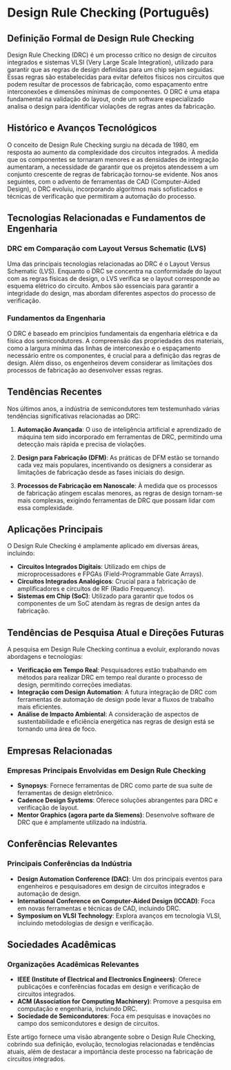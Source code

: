 # Design Rule Checking (Português)

## Definição Formal de Design Rule Checking

Design Rule Checking (DRC) é um processo crítico no design de circuitos integrados e sistemas VLSI (Very Large Scale Integration), utilizado para garantir que as regras de design definidas para um chip sejam seguidas. Essas regras são estabelecidas para evitar defeitos físicos nos circuitos que podem resultar de processos de fabricação, como espaçamento entre interconexões e dimensões mínimas de componentes. O DRC é uma etapa fundamental na validação do layout, onde um software especializado analisa o design para identificar violações de regras antes da fabricação.

## Histórico e Avanços Tecnológicos

O conceito de Design Rule Checking surgiu na década de 1980, em resposta ao aumento da complexidade dos circuitos integrados. À medida que os componentes se tornaram menores e as densidades de integração aumentaram, a necessidade de garantir que os projetos atendessem a um conjunto crescente de regras de fabricação tornou-se evidente. Nos anos seguintes, com o advento de ferramentas de CAD (Computer-Aided Design), o DRC evoluiu, incorporando algoritmos mais sofisticados e técnicas de verificação que permitiram a automação do processo.

## Tecnologias Relacionadas e Fundamentos de Engenharia

### DRC em Comparação com Layout Versus Schematic (LVS)

Uma das principais tecnologias relacionadas ao DRC é o Layout Versus Schematic (LVS). Enquanto o DRC se concentra na conformidade do layout com as regras físicas de design, o LVS verifica se o layout corresponde ao esquema elétrico do circuito. Ambos são essenciais para garantir a integridade do design, mas abordam diferentes aspectos do processo de verificação.

### Fundamentos da Engenharia

O DRC é baseado em princípios fundamentais da engenharia elétrica e da física dos semicondutores. A compreensão das propriedades dos materiais, como a largura mínima das linhas de interconexão e o espaçamento necessário entre os componentes, é crucial para a definição das regras de design. Além disso, os engenheiros devem considerar as limitações dos processos de fabricação ao desenvolver essas regras.

## Tendências Recentes

Nos últimos anos, a indústria de semicondutores tem testemunhado várias tendências significativas relacionadas ao DRC:

1. **Automação Avançada**: O uso de inteligência artificial e aprendizado de máquina tem sido incorporado em ferramentas de DRC, permitindo uma detecção mais rápida e precisa de violações.

2. **Design para Fabricação (DFM)**: As práticas de DFM estão se tornando cada vez mais populares, incentivando os designers a considerar as limitações de fabricação desde as fases iniciais do design.

3. **Processos de Fabricação em Nanoscale**: À medida que os processos de fabricação atingem escalas menores, as regras de design tornam-se mais complexas, exigindo ferramentas de DRC que possam lidar com essa complexidade.

## Aplicações Principais

O Design Rule Checking é amplamente aplicado em diversas áreas, incluindo:

- **Circuitos Integrados Digitais**: Utilizado em chips de microprocessadores e FPGAs (Field-Programmable Gate Arrays).
- **Circuitos Integrados Analógicos**: Crucial para a fabricação de amplificadores e circuitos de RF (Radio Frequency).
- **Sistemas em Chip (SoC)**: Utilizado para garantir que todos os componentes de um SoC atendam às regras de design antes da fabricação.

## Tendências de Pesquisa Atual e Direções Futuras

A pesquisa em Design Rule Checking continua a evoluir, explorando novas abordagens e tecnologias:

- **Verificação em Tempo Real**: Pesquisadores estão trabalhando em métodos para realizar DRC em tempo real durante o processo de design, permitindo correções imediatas.
- **Integração com Design Automation**: A futura integração de DRC com ferramentas de automação de design pode levar a fluxos de trabalho mais eficientes.
- **Análise de Impacto Ambiental**: A consideração de aspectos de sustentabilidade e eficiência energética nas regras de design está se tornando uma área de foco.

## Empresas Relacionadas

### Empresas Principais Envolvidas em Design Rule Checking

- **Synopsys**: Fornece ferramentas de DRC como parte de sua suíte de ferramentas de design eletrônico.
- **Cadence Design Systems**: Oferece soluções abrangentes para DRC e verificação de layout.
- **Mentor Graphics (agora parte da Siemens)**: Desenvolve software de DRC que é amplamente utilizado na indústria.

## Conferências Relevantes

### Principais Conferências da Indústria

- **Design Automation Conference (DAC)**: Um dos principais eventos para engenheiros e pesquisadores em design de circuitos integrados e automação de design.
- **International Conference on Computer-Aided Design (ICCAD)**: Foca em novas ferramentas e técnicas de CAD, incluindo DRC.
- **Symposium on VLSI Technology**: Explora avanços em tecnologia VLSI, incluindo metodologias de design e verificação.

## Sociedades Acadêmicas

### Organizações Acadêmicas Relevantes

- **IEEE (Institute of Electrical and Electronics Engineers)**: Oferece publicações e conferências focadas em design e verificação de circuitos integrados.
- **ACM (Association for Computing Machinery)**: Promove a pesquisa em computação e engenharia, incluindo DRC.
- **Sociedade de Semicondutores**: Foca em pesquisas e inovações no campo dos semicondutores e design de circuitos.

Este artigo fornece uma visão abrangente sobre o Design Rule Checking, cobrindo sua definição, evolução, tecnologias relacionadas e tendências atuais, além de destacar a importância deste processo na fabricação de circuitos integrados.